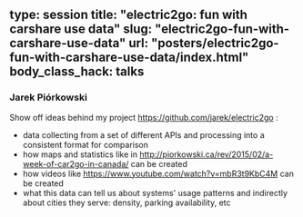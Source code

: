 type: session
title: "electric2go: fun with carshare use data"
slug: "electric2go-fun-with-carshare-use-data"
url: "posters/electric2go-fun-with-carshare-use-data/index.html"
body_class_hack: talks
---

### Jarek Piórkowski

Show off ideas behind my project https://github.com/jarek/electric2go :

- data collecting from a set of different APIs and processing into a consistent format for comparison
- how maps and statistics like in http://piorkowski.ca/rev/2015/02/a-week-of-car2go-in-canada/ can be created
- how videos like https://www.youtube.com/watch?v=mbR3t9KbC4M can be created
- what this data can tell us about systems' usage patterns and indirectly about cities they serve: density, parking availability, etc
